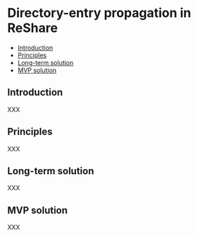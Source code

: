 # Directory-entry propagation in ReShare

<!-- md2toc -l 2 directory-entry-propagation.md -->
* [Introduction](#introduction)
* [Principles](#principles)
* [Long-term solution](#long-term-solution)
* [MVP solution](#mvp-solution)


## Introduction

XXX


## Principles

XXX


## Long-term solution

XXX


## MVP solution

XXX


